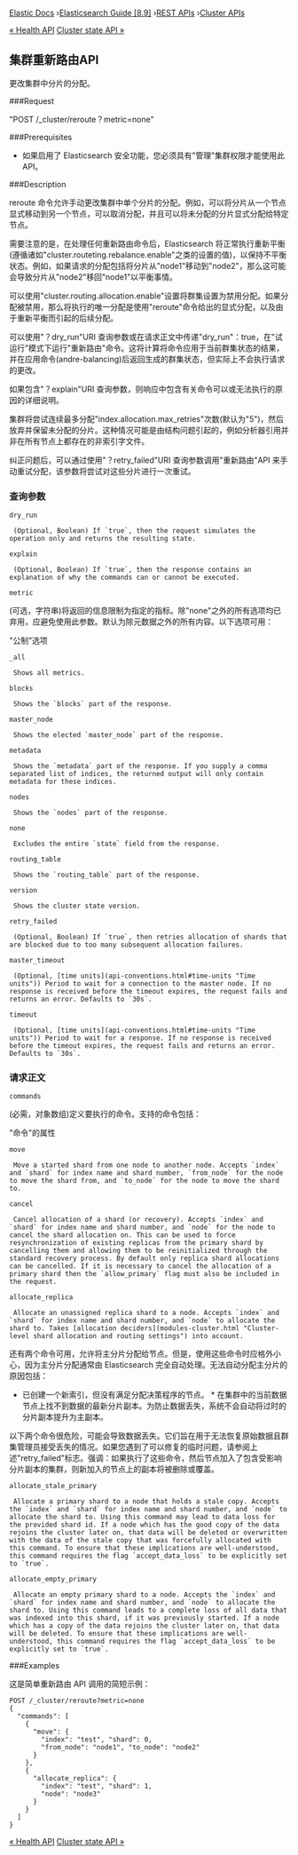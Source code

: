 

[Elastic Docs](/guide/) ›[Elasticsearch Guide [8.9]](index.md) ›[REST
APIs](rest-apis.md) ›[Cluster APIs](cluster.md)

[« Health API](health-api.md) [Cluster state API »](cluster-state.md)

## 集群重新路由API

更改集群中分片的分配。

###Request

"POST /_cluster/reroute？metric=none"

###Prerequisites

* 如果启用了 Elasticsearch 安全功能，您必须具有"管理"集群权限才能使用此 API。

###Description

reroute 命令允许手动更改集群中单个分片的分配。例如，可以将分片从一个节点显式移动到另一个节点，可以取消分配，并且可以将未分配的分片显式分配给特定节点。

需要注意的是，在处理任何重新路由命令后，Elasticsearch 将正常执行重新平衡(遵循诸如"cluster.routeting.rebalance.enable"之类的设置的值)，以保持不平衡状态。例如，如果请求的分配包括将分片从"node1"移动到"node2"，那么这可能会导致分片从"node2"移回"node1"以平衡事情。

可以使用"cluster.routing.allocation.enable"设置将群集设置为禁用分配。如果分配被禁用，那么将执行的唯一分配是使用"reroute"命令给出的显式分配，以及由于重新平衡而引起的后续分配。

可以使用"？dry_run"URI 查询参数或在请求正文中传递"dry_run"：true，在"试运行"模式下运行"重新路由"命令。这将计算将命令应用于当前群集状态的结果，并在应用命令(andre-balancing)后返回生成的群集状态，但实际上不会执行请求的更改。

如果包含"？explain"URI 查询参数，则响应中包含有关命令可以或无法执行的原因的详细说明。

集群将尝试连续最多分配"index.allocation.max_retries"次数(默认为"5")，然后放弃并保留未分配的分片。这种情况可能是由结构问题引起的，例如分析器引用并非在所有节点上都存在的非索引字文件。

纠正问题后，可以通过使用"？retry_failed"URI 查询参数调用"重新路由"API 来手动重试分配，该参数将尝试对这些分片进行一次重试。

### 查询参数

`dry_run`

     (Optional, Boolean) If `true`, then the request simulates the operation only and returns the resulting state. 
`explain`

     (Optional, Boolean) If `true`, then the response contains an explanation of why the commands can or cannot be executed. 
`metric`

    

(可选，字符串)将返回的信息限制为指定的指标。除"none"之外的所有选项均已弃用，应避免使用此参数。默认为除元数据之外的所有内容。以下选项可用：

"公制"选项

`_all`

     Shows all metrics. 
`blocks`

     Shows the `blocks` part of the response. 
`master_node`

     Shows the elected `master_node` part of the response. 
`metadata`

     Shows the `metadata` part of the response. If you supply a comma separated list of indices, the returned output will only contain metadata for these indices. 
`nodes`

     Shows the `nodes` part of the response. 
`none`

     Excludes the entire `state` field from the response. 
`routing_table`

     Shows the `routing_table` part of the response. 
`version`

     Shows the cluster state version. 

`retry_failed`

     (Optional, Boolean) If `true`, then retries allocation of shards that are blocked due to too many subsequent allocation failures. 
`master_timeout`

     (Optional, [time units](api-conventions.html#time-units "Time units")) Period to wait for a connection to the master node. If no response is received before the timeout expires, the request fails and returns an error. Defaults to `30s`. 
`timeout`

     (Optional, [time units](api-conventions.html#time-units "Time units")) Period to wait for a response. If no response is received before the timeout expires, the request fails and returns an error. Defaults to `30s`. 

### 请求正文

`commands`

    

(必需，对象数组)定义要执行的命令。支持的命令包括：

"命令"的属性

`move`

     Move a started shard from one node to another node. Accepts `index` and `shard` for index name and shard number, `from_node` for the node to move the shard from, and `to_node` for the node to move the shard to. 
`cancel`

     Cancel allocation of a shard (or recovery). Accepts `index` and `shard` for index name and shard number, and `node` for the node to cancel the shard allocation on. This can be used to force resynchronization of existing replicas from the primary shard by cancelling them and allowing them to be reinitialized through the standard recovery process. By default only replica shard allocations can be cancelled. If it is necessary to cancel the allocation of a primary shard then the `allow_primary` flag must also be included in the request. 
`allocate_replica`

     Allocate an unassigned replica shard to a node. Accepts `index` and `shard` for index name and shard number, and `node` to allocate the shard to. Takes [allocation deciders](modules-cluster.html "Cluster-level shard allocation and routing settings") into account. 

还有两个命令可用，允许将主分片分配给节点。但是，使用这些命令时应格外小心，因为主分片分配通常由 Elasticsearch 完全自动处理。无法自动分配主分片的原因包括：

* 已创建一个新索引，但没有满足分配决策程序的节点。  * 在集群中的当前数据节点上找不到数据的最新分片副本。为防止数据丢失，系统不会自动将过时的分片副本提升为主副本。

以下两个命令很危险，可能会导致数据丢失。它们旨在用于无法恢复原始数据且群集管理员接受丢失的情况。如果您遇到了可以修复的临时问题，请参阅上述"retry_failed"标志。强调：如果执行了这些命令，然后节点加入了包含受影响分片副本的集群，则新加入的节点上的副本将被删除或覆盖。

`allocate_stale_primary`

     Allocate a primary shard to a node that holds a stale copy. Accepts the `index` and `shard` for index name and shard number, and `node` to allocate the shard to. Using this command may lead to data loss for the provided shard id. If a node which has the good copy of the data rejoins the cluster later on, that data will be deleted or overwritten with the data of the stale copy that was forcefully allocated with this command. To ensure that these implications are well-understood, this command requires the flag `accept_data_loss` to be explicitly set to `true`. 
`allocate_empty_primary`

     Allocate an empty primary shard to a node. Accepts the `index` and `shard` for index name and shard number, and `node` to allocate the shard to. Using this command leads to a complete loss of all data that was indexed into this shard, if it was previously started. If a node which has a copy of the data rejoins the cluster later on, that data will be deleted. To ensure that these implications are well-understood, this command requires the flag `accept_data_loss` to be explicitly set to `true`. 

###Examples

这是简单重新路由 API 调用的简短示例：

    
    
    POST /_cluster/reroute?metric=none
    {
      "commands": [
        {
          "move": {
            "index": "test", "shard": 0,
            "from_node": "node1", "to_node": "node2"
          }
        },
        {
          "allocate_replica": {
            "index": "test", "shard": 1,
            "node": "node3"
          }
        }
      ]
    }

[« Health API](health-api.md) [Cluster state API »](cluster-state.md)
